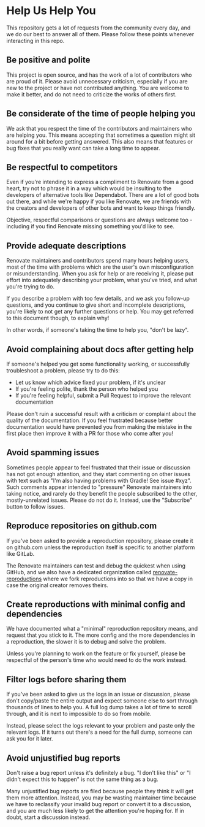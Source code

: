 # Help Us Help You

This repository gets a lot of requests from the community every day, and we do our best to answer all of them.
Please follow these points whenever interacting in this repo.

## Be positive and polite

This project is open source, and has the work of a lot of contributors who are proud of it.
Please avoid unnecessary criticism, especially if you are new to the project or have not contributed anything.
You are welcome to make it better, and do not need to criticize the works of others first.

## Be considerate of the time of people helping you

We ask that you respect the time of the contributors and maintainers who are helping you.
This means accepting that sometimes a question might sit around for a bit before getting answered.
This also means that features or bug fixes that you really want can take a long time to appear.

## Be respectful to competitors

Even if you're intending to express a compliment to Renovate from a good heart, try not to phrase it in a way which would be insulting to the developers of alternative tools like Dependabot.
There are a lot of good bots out there, and while we're happy if you like Renovate, we are friends with the creators and developers of other bots and want to keep things friendly.

Objective, respectful comparisons or questions are always welcome too - including if you find Renovate missing something you'd like to see.

## Provide adequate descriptions

Renovate maintainers and contributors spend many hours helping users, most of the time with problems which are the user's own misconfiguration or misunderstanding.
When you ask for help or are receiving it, please put effort into adequately describing your problem, what you've tried, and what you're trying to do.

If you describe a problem with too few details, and we ask you follow-up questions, and you continue to give short and incomplete descriptions, you're likely to not get any further questions or help.
You may get referred to this document though, to explain why!

In other words, if someone's taking the time to help you, "don't be lazy".

## Avoid complaining about docs after getting help

If someone's helped you get some functionality working, or successfully troubleshoot a problem, please try to do this:

- Let us know which advice fixed your problem, if it's unclear
- If you're feeling polite, thank the person who helped you
- If you're feeling helpful, submit a Pull Request to improve the relevant documentation

Please don't ruin a successful result with a criticism or complaint about the quality of the documentation.
If you feel frustrated because better documentation would have prevented you from making the mistake in the first place then improve it with a PR for those who come after you!

## Avoid spamming issues

Sometimes people appear to feel frustrated that their issue or discussion has not got enough attention, and they start commenting on other issues with text such as "I'm also having problems with Gradle! See issue #xyz".
Such comments appear intended to "pressure" Renovate maintainers into taking notice, and rarely do they benefit the people subscribed to the other, mostly-unrelated issues.
Please do not do it.
Instead, use the "Subscribe" button to follow issues.

## Reproduce repositories on github.com

If you've been asked to provide a reproduction repository, please create it on github.com unless the reproduction itself is specific to another platform like GitLab.

The Renovate maintainers can test and debug the quickest when using GitHub, and we also have a dedicated organization called [renovate-reproductions](https://github.com/renovate-reproductions/) where we fork reproductions into so that we have a copy in case the original creator removes theirs.

## Create reproductions with minimal config and dependencies

We have documented what a "minimal" reproduction repository means, and request that you stick to it.
The more config and the more dependencies in a reproduction, the slower it is to debug and solve the problem.

Unless you're planning to work on the feature or fix yourself, please be respectful of the person's time who would need to do the work instead.

## Filter logs before sharing them

If you've been asked to give us the logs in an issue or discussion, please don't copy/paste the entire output and expect someone else to sort through thousands of lines to help you.
A full log dump takes a lot of time to scroll through, and it is next to impossible to do so from mobile.

Instead, please select the logs relevant to your problem and paste only the relevant logs.
If it turns out there's a need for the full dump, someone can ask you for it later.

## Avoid unjustified bug reports

Don't raise a bug report unless it's definitely a bug.
"I don't like this" or "I didn't expect this to happen" is not the same thing as a bug.

Many unjustified bug reports are filed because people they think it will get them more attention.
Instead, you may be wasting maintainer time because we have to reclassify your invalid bug report or convert it to a discussion, and you are much less likely to get the attention you're hoping for.
If in doubt, start a discussion instead.
